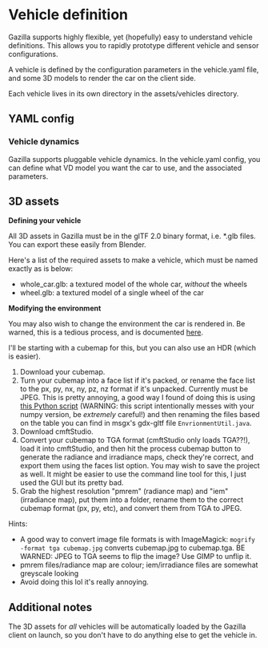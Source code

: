 # Vehicle definition
Gazilla supports highly flexible, yet (hopefully) easy to understand vehicle definitions. This allows
you to rapidly prototype different vehicle and sensor configurations.

A vehicle is defined by the configuration parameters in the vehicle.yaml file, and some 3D models to 
render the car on the client side.

Each vehicle lives in its own directory in the assets/vehicles directory.

## YAML config
### Vehicle dynamics
Gazilla supports pluggable vehicle dynamics. In the vehicle.yaml config, you can define what
VD model you want the car to use, and the associated parameters.

## 3D assets
**Defining your vehicle**

All 3D assets in Gazilla must be in the glTF 2.0 binary format, i.e. *.glb files. You can export
these easily from Blender.

Here's a list of the required assets to make a vehicle, which must be named exactly as is below:

- whole_car.glb: a textured model of the whole car, _without_ the wheels
- wheel.glb: a textured model of a single wheel of the car

**Modifying the environment**

You may also wish to change the environment the car is rendered in. Be warned, this is a tedious process, and is documented
[here](https://github.com/mgsx-dev/gdx-gltf/blob/master/docs/IBL.md).

I'll be starting with a cubemap for this, but you can also use an HDR (which is easier).

1. Download your cubemap.
2. Turn your cubemap into a face list if it's packed, or rename the face list to the px, py, nx, ny, pz, nz format if
it's unpacked. Currently must be JPEG. This is pretty annoying, a good way I found of doing this is using 
[this Python script](https://pypi.org/project/cubemap-splitter/) (WARNING: this script intentionally messes with your
numpy version, be _extremely_ careful!) and then renaming the files based on the table you can find in msgx's gdx-gltf
file `EnvrionmentUtil.java`.
3. Download cmftStudio.
4. Convert your cubemap to TGA format (cmftStudio only loads TGA??!), load it into cmftStudio, and then hit the process 
cubemap button to generate the radiance and irradiance maps, check they're correct, and export them using the faces list
option. You may wish to save the project as well. It might be easier to use the command line tool for this, I just used
the GUI but its pretty bad.
5. Grab the highest resolution "pmrem" (radiance map) and "iem" (irradiance map), put them into a folder, rename them
to the correct cubemap format (px, py, etc), and convert them from TGA to JPEG.

Hints:

- A good way to convert image file formats is with ImageMagick: `mogrify -format tga cubemap.jpg` converts cubemap.jpg
to cubemap.tga. BE WARNED: JPEG to TGA seems to flip the image? Use GIMP to unflip it.
- pmrem files/radiance map are colour; iem/irradiance files are somewhat greyscale looking
- Avoid doing this lol it's really annoying.


## Additional notes
The 3D assets for _all_ vehicles will be automatically loaded by the Gazilla client on launch,
so you don't have to do anything else to get the vehicle in.